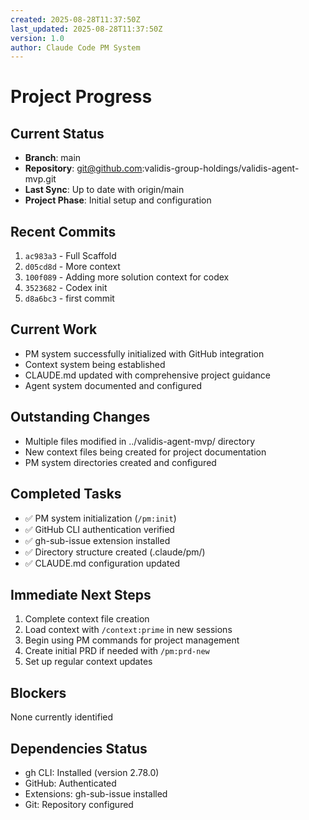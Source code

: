 ```yaml
---
created: 2025-08-28T11:37:50Z
last_updated: 2025-08-28T11:37:50Z
version: 1.0
author: Claude Code PM System
---
```


# Project Progress

## Current Status
- **Branch**: main
- **Repository**: git@github.com:validis-group-holdings/validis-agent-mvp.git
- **Last Sync**: Up to date with origin/main
- **Project Phase**: Initial setup and configuration

## Recent Commits
1. `ac983a3` - Full Scaffold
2. `d05cd8d` - More context
3. `100f089` - Adding more solution context for codex
4. `3523682` - Codex init
5. `d8a6bc3` - first commit

## Current Work
- PM system successfully initialized with GitHub integration
- Context system being established
- CLAUDE.md updated with comprehensive project guidance
- Agent system documented and configured

## Outstanding Changes
- Multiple files modified in ../validis-agent-mvp/ directory
- New context files being created for project documentation
- PM system directories created and configured

## Completed Tasks
- ✅ PM system initialization (`/pm:init`)
- ✅ GitHub CLI authentication verified
- ✅ gh-sub-issue extension installed
- ✅ Directory structure created (.claude/pm/)
- ✅ CLAUDE.md configuration updated

## Immediate Next Steps
1. Complete context file creation
2. Load context with `/context:prime` in new sessions
3. Begin using PM commands for project management
4. Create initial PRD if needed with `/pm:prd-new`
5. Set up regular context updates

## Blockers
None currently identified

## Dependencies Status
- gh CLI: Installed (version 2.78.0)
- GitHub: Authenticated
- Extensions: gh-sub-issue installed
- Git: Repository configured